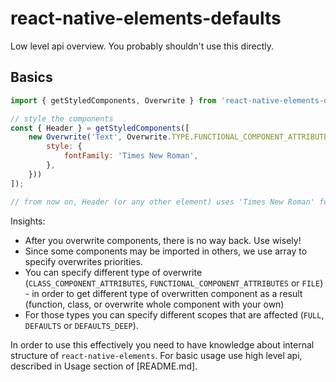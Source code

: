 # react-native-elements-defaults

Low level api overview. You probably shouldn't use this directly.

## Basics

```javascript
import { getStyledComponents, Overwrite } from 'react-native-elements-defaults';

// style the components
const { Header } = getStyledComponents([
    new Overwrite('Text', Overwrite.TYPE.FUNCTIONAL_COMPONENT_ATTRIBUTES, Overwrite.SCOPE.DEFAULTS, StyleSheet.create({
        style: {
            fontFamily: 'Times New Roman',
        },
    }))
]);

// from now on, Header (or any other element) uses 'Times New Roman' font
```

Insights:
* After you overwrite components, there is no way back. Use wisely!
* Since some components may be imported in others, we use array to specify overwrites priorities.
* You can specify different type of overwrite (`CLASS_COMPONENT_ATTRIBUTES`, `FUNCTIONAL_COMPONENT_ATTRIBUTES` or `FILE`) - in order to get different type of overwritten component as a result (function, class, or overwrite whole component with your own)
* For those types you can specify different scopes that are affected (`FULL`, `DEFAULTS` or `DEFAULTS_DEEP`).

In order to use this effectively you need to have knowledge about internal structure of `react-native-elements`. For basic usage use high level api, described in Usage section of [README.md].
